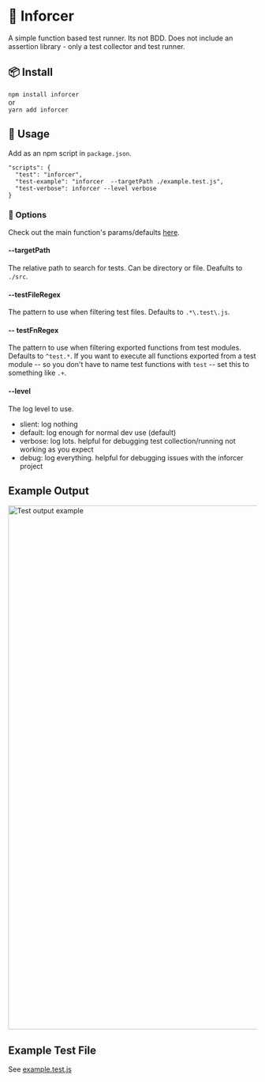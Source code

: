 # :cop: Inforcer
A simple function based test runner. Its not BDD. Does not include an assertion library - only a test collector and test runner.

## :package: Install
`npm install inforcer`  
or  
`yarn add inforcer`

## :wrench: Usage
Add as an npm script in `package.json`.
```
"scripts": {
  "test": "inforcer",
  "test-example": "inforcer  --targetPath ./example.test.js",
  "test-verbose": inforcer --level verbose
}
```

### :abacus: Options
Check out the main function's params/defaults [here](https://github.com/rayepps/inforcer/blob/6d400c01f1cddcf122b069ba6e0b29c1fa337af5/index.js#L10).

#### --targetPath
The relative path to search for tests. Can be directory or file. Deafults to `./src`.

#### --testFileRegex
The pattern to use when filtering test files. Defaults to `.*\.test\.js`.

#### -- testFnRegex
The pattern to use when filtering exported functions from test modules. Defaults to `^test.*`. If you want to execute all functions exported from a test module -- so you don't have to name test functions with `test` -- set this to something like `.+`.

#### --level
The log level to use.
- slient: log nothing
- default: log enough for normal dev use (default)
- verbose: log lots. helpful for debugging test collection/running not working as you expect
- debug: log everything. helpful for debugging issues with the inforcer project

## Example Output
<img width="1060" alt="Test output example" src="https://user-images.githubusercontent.com/15269623/83482718-37e72e00-a45e-11ea-8026-004de2eb148c.png">

## Example Test File
See [example.test.js](https://github.com/rayepps/inforcer/blob/master/example.test.js)
